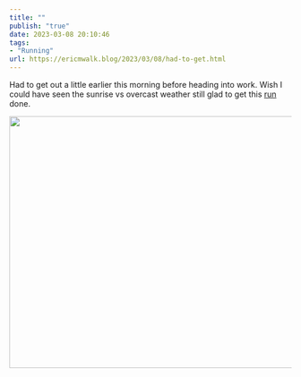 ```yaml
---
title: ""
publish: "true"
date: 2023-03-08 20:10:46
tags:
- "Running"
url: https://ericmwalk.blog/2023/03/08/had-to-get.html
---
```

Had to get out a little earlier this morning before heading into work. Wish I could have seen the sunrise vs overcast weather still glad to get this [run](http://www.strava.com/activities/8683920039) done.


<img src="uploads/2023/b446462fdb.jpg" width="600" height="450" alt="">